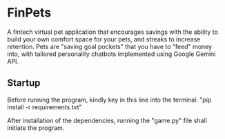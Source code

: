 # FinPets
A fintech virtual pet application that encourages savings with the ability to build your own comfort space for your pets, and streaks to increase retention. Pets are "saving goal pockets" that you have to "feed" money into, with tailored personality chatbots implemented using Google Gemini API.

## Startup
Before running the program, kindly key in this line into the terminal:
"pip install -r requirements.txt"

After installation of the dependencies, running the "game.py" file shall initiate the program.
